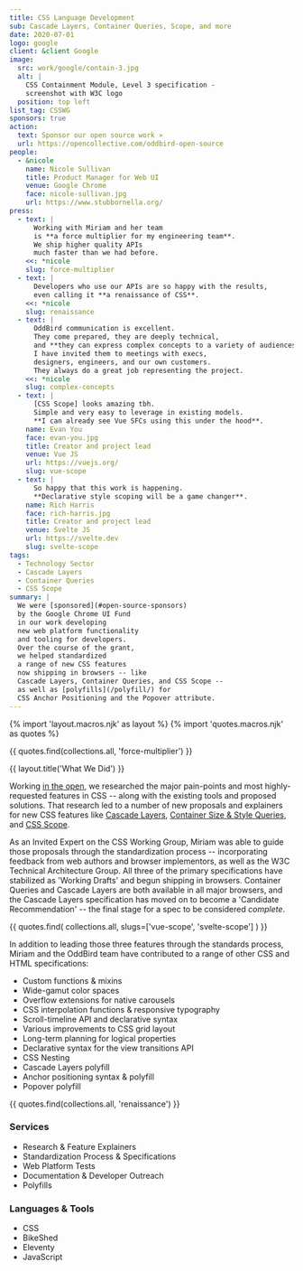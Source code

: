 ```yaml
---
title: CSS Language Development
sub: Cascade Layers, Container Queries, Scope, and more
date: 2020-07-01
logo: google
client: &client Google
image:
  src: work/google/contain-3.jpg
  alt: |
    CSS Containment Module, Level 3 specification -
    screenshot with W3C logo
  position: top left
list_tag: CSSWG
sponsors: true
action:
  text: Sponsor our open source work »
  url: https://opencollective.com/oddbird-open-source
people:
  - &nicole
    name: Nicole Sullivan
    title: Product Manager for Web UI
    venue: Google Chrome
    face: nicole-sullivan.jpg
    url: https://www.stubbornella.org/
press:
  - text: |
      Working with Miriam and her team
      is **a force multiplier for my engineering team**.
      We ship higher quality APIs
      much faster than we had before.
    <<: *nicole
    slug: force-multiplier
  - text: |
      Developers who use our APIs are so happy with the results,
      even calling it **a renaissance of CSS**.
    <<: *nicole
    slug: renaissance
  - text: |
      OddBird communication is excellent.
      They come prepared, they are deeply technical,
      and **they can express complex concepts to a variety of audiences**.
      I have invited them to meetings with execs,
      designers, engineers, and our own customers.
      They always do a great job representing the project.
    <<: *nicole
    slug: complex-concepts
  - text: |
      [CSS Scope] looks amazing tbh.
      Simple and very easy to leverage in existing models.
      **I can already see Vue SFCs using this under the hood**.
    name: Evan You
    face: evan-you.jpg
    title: Creator and project lead
    venue: Vue JS
    url: https://vuejs.org/
    slug: vue-scope
  - text: |
      So happy that this work is happening.
      **Declarative style scoping will be a game changer**.
    name: Rich Harris
    face: rich-harris.jpg
    title: Creator and project lead
    venue: Svelte JS
    url: https://svelte.dev
    slug: svelte-scope
tags:
  - Technology Sector
  - Cascade Layers
  - Container Queries
  - CSS Scope
summary: |
  We were [sponsored](#open-source-sponsors)
  by the Google Chrome UI Fund
  in our work developing
  new web platform functionality
  and tooling for developers.
  Over the course of the grant,
  we helped standardized
  a range of new CSS features
  now shipping in browsers -- like
  Cascade Layers, Container Queries, and CSS Scope --
  as well as [polyfills](/polyfill/) for
  CSS Anchor Positioning and the Popover attribute.
---
```


{% import 'layout.macros.njk' as layout %}
{% import 'quotes.macros.njk' as quotes %}

{{ quotes.find(collections.all, 'force-multiplier') }}

{{ layout.title('What We Did') }}

Working [in the open](https://css.oddbird.net/),
we researched the major pain-points
and most highly-requested features in CSS --
along with the existing tools and proposed solutions.
That research led to a number of
new proposals and explainers
for new CSS features
like [Cascade Layers](/tags/cascade-layers/),
[Container Size & Style Queries](/tags/container-queries/),
and [CSS Scope](/tags/css-scope/).

As an Invited Expert on the CSS Working Group,
Miriam was able to guide those proposals
through the standardization process --
incorporating feedback from web authors and browser implementors,
as well as the W3C Technical Architecture Group.
All three of the primary specifications
have stabilized as 'Working Drafts'
and begun shipping in browsers.
Container Queries and Cascade Layers
are both available in all major browsers,
and the Cascade Layers specification
has moved on to become a 'Candidate Recommendation' --
the final stage for a spec to be considered _complete_.

{{ quotes.find(
  collections.all,
  slugs=['vue-scope', 'svelte-scope']
) }}

In addition to leading those three features
through the standards process,
Miriam and the OddBird team have contributed
to a range of other CSS and HTML specifications:

- Custom functions & mixins
- Wide-gamut color spaces
- Overflow extensions for native carousels
- CSS interpolation functions & responsive typography
- Scroll-timeline API and declarative syntax
- Various improvements to CSS grid layout
- Long-term planning for logical properties
- Declarative syntax for the view transitions API
- CSS Nesting
- Cascade Layers polyfill
- Anchor positioning syntax & polyfill
- Popover polyfill

{{ quotes.find(collections.all, 'renaissance') }}

### Services

- Research & Feature Explainers
- Standardization Process & Specifications
- Web Platform Tests
- Documentation & Developer Outreach
- Polyfills

### Languages & Tools

- CSS
- BikeShed
- Eleventy
- JavaScript
